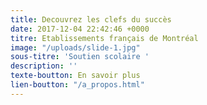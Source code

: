 ```yaml
---
title: Decouvrez les clefs du succès
date: 2017-12-04 22:42:46 +0000
titre: Etablissements français de Montréal
image: "/uploads/slide-1.jpg"
sous-titre: 'Soutien scolaire '
description: ''
texte-boutton: En savoir plus
lien-boutton: "/a_propos.html"
---
```

